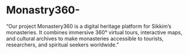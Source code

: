 # Monastry360-
“Our project Monastery360 is a digital heritage platform for Sikkim’s monasteries. It combines immersive 360° virtual tours, interactive maps, and cultural archives to make monasteries accessible to tourists, researchers, and spiritual seekers worldwide.”  
